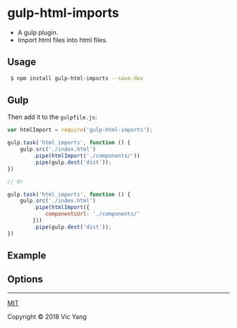 # gulp-html-imports

- A gulp plugin.
- Import html files into html files.

## Usage
```bash
 $ npm install gulp-html-imports --save-dev
```

## Gulp

Then add it to the `gulpfile.js`:

```js
var htmlImport = require('gulp-html-imports');

gulp.task('html_imports', function () {
    gulp.src('./index.html')
        .pipe(htmlImport('./components/'))
        .pipe(gulp.dest('dist')); 
})

// Or 

gulp.task('html_imports', function () {
    gulp.src('./index.html')
        .pipe(htmlImport({
            componentsUrl: './components/'
        }))
        .pipe(gulp.dest('dist')); 
})
```

## Example


## Options

---

[MIT](https://opensource.org/licenses/MIT)

Copyright © 2018 Vic Yang

